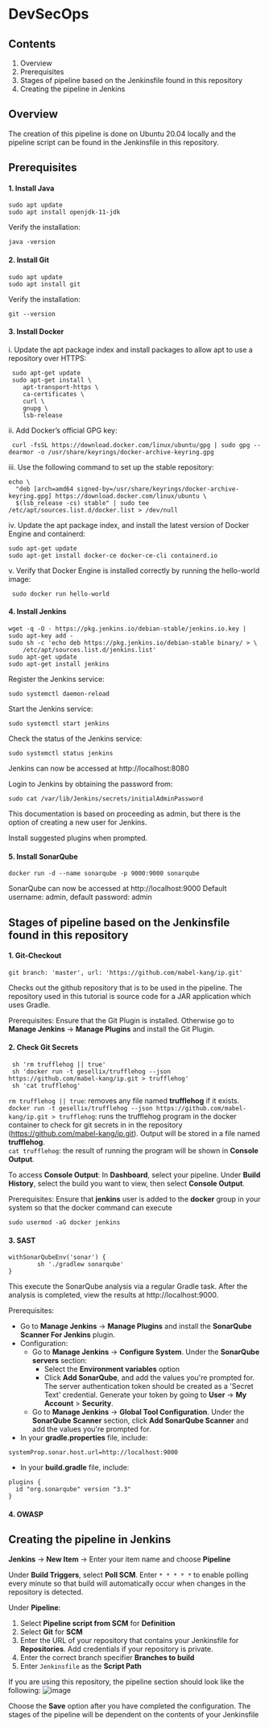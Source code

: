# DevSecOps

## Contents
1. Overview
2. Prerequisites 
3. Stages of pipeline based on the Jenkinsfile found in this repository
4. Creating the pipeline in Jenkins


## Overview
The creation of this pipeline is done on Ubuntu 20.04 locally and the pipeline script can be found in the Jenkinsfile in this repository. 

## Prerequisites
#### 1. Install Java
```
sudo apt update
sudo apt install openjdk-11-jdk
```
Verify the installation:
```
java -version
```

#### 2. Install Git
```
sudo apt update
sudo apt install git
```
Verify the installation:
```
git --version
```

#### 3. Install Docker
i. Update the apt package index and install packages to allow apt to use a repository over HTTPS:
```
 sudo apt-get update
 sudo apt-get install \
    apt-transport-https \
    ca-certificates \
    curl \
    gnupg \
    lsb-release
```
ii. Add Docker’s official GPG key:
```
 curl -fsSL https://download.docker.com/linux/ubuntu/gpg | sudo gpg --dearmor -o /usr/share/keyrings/docker-archive-keyring.gpg
```
iii. Use the following command to set up the stable repository:
```
echo \
  "deb [arch=amd64 signed-by=/usr/share/keyrings/docker-archive-keyring.gpg] https://download.docker.com/linux/ubuntu \
  $(lsb_release -cs) stable" | sudo tee /etc/apt/sources.list.d/docker.list > /dev/null
```
iv. Update the apt package index, and install the latest version of Docker Engine and containerd:
```
sudo apt-get update
sudo apt-get install docker-ce docker-ce-cli containerd.io
```
v. Verify that Docker Engine is installed correctly by running the hello-world image:
```
 sudo docker run hello-world
```

#### 4. Install Jenkins
```
wget -q -O - https://pkg.jenkins.io/debian-stable/jenkins.io.key | sudo apt-key add -
sudo sh -c 'echo deb https://pkg.jenkins.io/debian-stable binary/ > \
    /etc/apt/sources.list.d/jenkins.list'
sudo apt-get update
sudo apt-get install jenkins
```
Register the Jenkins service:
```
sudo systemctl daemon-reload
```

Start the Jenkins service:
```
sudo systemctl start jenkins
```

Check the status of the Jenkins service:
```
sudo systemctl status jenkins
```
Jenkins can now be accessed at http://localhost:8080

Login to Jenkins by obtaining the password from:
```
sudo cat /var/lib/Jenkins/secrets/initialAdminPassword
```
This documentation is based on proceeding as admin, but there is the option of creating a new user for Jenkins. 

Install suggested plugins when prompted.

#### 5. Install SonarQube
```
docker run -d --name sonarqube -p 9000:9000 sonarqube
```
SonarQube can now be accessed at http://localhost:9000
Default username: admin, default password: admin 

## Stages of pipeline based on the Jenkinsfile found in this repository
#### 1. Git-Checkout

```
git branch: 'master', url: 'https://github.com/mabel-kang/ip.git'
```
Checks out the github repository that is to be used in the pipeline. The repository used in this tutorial is source code for a JAR application which uses Gradle.

Prerequisites:
Ensure that the Git Plugin is installed. Otherwise go to **Manage Jenkins** -> **Manage Plugins** and install the Git Plugin.

#### 2. Check Git Secrets

```
 sh 'rm trufflehog || true'
 sh 'docker run -t gesellix/trufflehog --json https://github.com/mabel-kang/ip.git > trufflehog'
 sh 'cat trufflehog'
```

`rm trufflehog || true`: removes any file named **trufflehog** if it exists.   
`docker run -t gesellix/trufflehog --json https://github.com/mabel-kang/ip.git > trufflehog`: runs the trufflehog program in the docker container to check for git secrets in in the repository (https://github.com/mabel-kang/ip.git). Output will be stored in a file named **trufflehog**.   
`cat trufflehog`: the result of running the program will be shown in **Console Output**. 

To access **Console Output**: 
In **Dashboard**, select your pipeline. Under **Build History**, select the build you want to view, then select **Console Output**. 

Prerequisites:
Ensure that **jenkins** user is added to the **docker** group in your system so that the docker command can execute
```
sudo usermod -aG docker jenkins
```

#### 3. SAST

```
withSonarQubeEnv('sonar') {
        sh './gradlew sonarqube'
}
```
This execute the SonarQube analysis via a regular Gradle task. After the analysis is completed, view the results at http://localhost:9000. 

Prerequisites:
- Go to **Manage Jenkins** -> **Manage Plugins** and install the **SonarQube Scanner For Jenkins** plugin.
- Configuration:
  - Go to **Manage Jenkins** -> **Configure System**. Under the **SonarQube servers** section:
     - Select the **Environment variables** option
     - Click **Add SonarQube**, and add the values you're prompted for.
       The server authentication token should be created as a 'Secret Text' credential.
       Generate your token by going to **User** -> **My Account** > **Security**.
   - Go to **Manage Jenkins** -> **Global Tool Configuration**. Under the **SonarQube Scanner** section, click **Add SonarQube Scanner** and add the values you're prompted        for.
- In your **gradle.properties** file, include:
```
systemProp.sonar.host.url=http://localhost:9000
```
- In your **build.gradle** file, include: 
```
plugins {
  id "org.sonarqube" version "3.3"
}
```
#### 4. OWASP

## Creating the pipeline in Jenkins

**Jenkins** -> **New Item** -> Enter your item name and choose **Pipeline**

Under **Build Triggers**, select **Poll SCM**. Enter `* * * * *` to enable polling every minute so that build will automatically occur when changes in the repository is detected. 
   
Under **Pipeline**:
1. Select **Pipeline script from SCM** for **Definition**
2. Select **Git** for **SCM**
3. Enter the URL of your repository that contains your Jenkinsfile for **Repositories**. Add credentials if your repository is private.
4. Enter the correct branch specifier **Branches to build**
5. Enter `Jenkinsfile` as the **Script Path**

If you are using this repository, the pipeline section should look like the following:
![image](https://user-images.githubusercontent.com/65720353/125407765-c57ca780-e3ec-11eb-9989-a2b41a678309.png)

Choose the **Save** option after you have completed the configuration. The stages of the pipeline will be dependent on the contents of your Jenkinsfile






